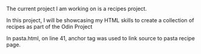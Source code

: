The current project I am working on is a recipes project.

In this project, I will be showcasing my HTML skills to create a collection of recipes as part of the Odin Project

In pasta.html, on line 41, anchor tag was used to link source to pasta recipe page.